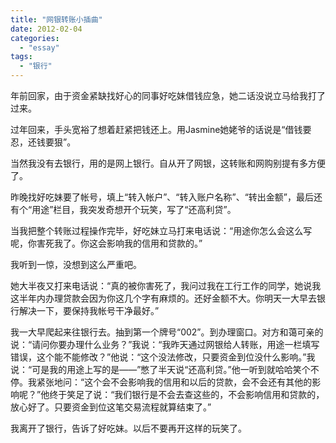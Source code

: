 ```yaml
---
title: "网银转账小插曲"
date: 2012-02-04
categories: 
  - "essay"
tags: 
  - "银行"
---
```


年前回家，由于资金紧缺找好心的同事好吃妹借钱应急，她二话没说立马给我打了过来。

过年回来，手头宽裕了想着赶紧把钱还上。用Jasmine她姥爷的话说是“借钱要忍，还钱要狠”。

当然我没有去银行，用的是网上银行。自从开了网银，这转账和网购别提有多方便了。

昨晚找好吃妹要了帐号，填上“转入帐户”、“转入账户名称”、“转出金额”，最后还有个“用途”栏目，我突发奇想开个玩笑，写了“还高利贷”。

当我把整个转账过程操作完毕，好吃妹立马打来电话说：“用途你怎么会这么写呢，你害死我了。你这会影响我的信用和贷款的。”

我听到一惊，没想到这么严重吧。

她大半夜又打来电话说：“真的被你害死了，我问过我在工行工作的同学，她说我这半年内办理贷款会因为你这几个字有麻烦的。还好金额不大。你明天一大早去银行解决一下，要保持我帐号干净最好。”

我一大早爬起来往银行去。抽到第一个牌号“002”。到办理窗口。对方和蔼可亲的说：“请问你要办理什么业务？”我说：“我昨天通过网银给人转账，用途一栏填写错误，这个能不能修改？”他说：“这个没法修改，只要资金到位没什么影响。”我说：“可是我的用途上写的是——”憋了半天说“还高利贷。”他一听到就哈哈笑个不停。我紧张地问：“这个会不会影响我的信用和以后的贷款，会不会还有其他的影响呢？”他终于笑足了说：“我们银行是不会去查这些的，不会影响信用和贷款的，放心好了。只要资金到位这笔交易流程就算结束了。”

我离开了银行，告诉了好吃妹。以后不要再开这样的玩笑了。
